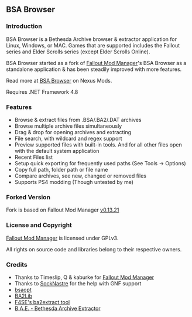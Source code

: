 ## BSA Browser

### Introduction
BSA Browser is a Bethesda Archive browser & extractor application for Linux, Windows, or MAC. Games that are supported includes the Fallout series and Elder Scrolls series (except Elder Scrolls Online).

BSA Browser started as a fork of [Fallout Mod Manager](https://sourceforge.net/projects/fomm/)'s BSA Browser as a standalone application & has been steadily improved with more features.

Read more at [BSA Browser](https://www.nexusmods.com/skyrimspecialedition/mods/1756) on Nexus Mods.

Requires .NET Framework 4.8

### Features
 - Browse & extract files from .BSA/.BA2/.DAT archives
 - Browse multiple archive files simultaneously
 - Drag & drop for opening archives and extracting
 - File search, with wildcard and regex support
 - Preview supported files with built-in tools. And for all other files open with the default system application
 - Recent Files list
 - Setup quick exporting for frequently used paths (See Tools -> Options)
 - Copy full path, folder path or file name
 - Compare archives, see new, changed or removed files
 - Supports PS4 modding (Though untested by me)
 
### Forked Version
Fork is based on Fallout Mod Manager [v0.13.21](https://sourceforge.net/p/fomm/code/685/tree/branches/qfomm/)

### License and Copyright
[Fallout Mod Manager](https://sourceforge.net/projects/fomm/) is licensed under GPLv3.

All rights on source code and libraries belong to their respective owners.

### Credits
- Thanks to Timeslip, Q & kaburke for [Fallout Mod Manager](https://sourceforge.net/projects/fomm/)
- Thanks to [SockNastre](https://github.com/SockNastre) for the help with GNF support
- [bsaopt](https://github.com/Ethatron/bsaopt)
- [BA2Lib](https://github.com/digitalutopia1/BA2Lib)
- [F4SE's ba2extract tool](http://f4se.silverlock.org/)
- [B.A.E. - Bethesda Archive Extractor](http://www.nexusmods.com/fallout4/mods/78)
